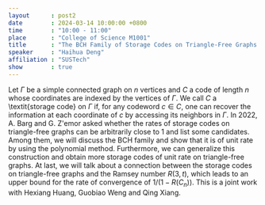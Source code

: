 ```yaml
---
layout      : post2
date        : 2024-03-14 10:00:00 +0800
time        : "10:00 - 11:00"
place       : "College of Science M1001"
title       : "The BCH Family of Storage Codes on Triangle-Free Graphs and Its Relation to \\(R(3,t)\\)"
speaker     : "Haihua Deng"
affiliation : "SUSTech"
show        : true
---
```


Let $\Gamma$ be a simple connected graph on $n$ vertices and $C$ a code of length $n$ whose coordinates are indexed by the vertices of $\Gamma$. We call $C$ a \textit{storage code} on $\Gamma$ if, for any codeword $c\in C$, one can recover the information at each coordinate of $c$ by accessing its neighbors in $\Gamma$. In 2022, A. Barg and G. Z\'emor asked whether the rates of storage codes on triangle-free graphs can be arbitrarily close to 1 and list some candidates. Among them, we will discuss the BCH family and show that it is of unit rate by using the polynomial method. Furthermore, we can generalize this construction and obtain more storage codes of unit rate on triangle-free graphs. At last, we will talk about a connection between the storage codes on triangle-free graphs and the Ramsey number $R(3,t)$, which leads to an upper bound for the rate of convergence of $1/(1-R(C_n))$. This is a joint work with Hexiang Huang, Guobiao Weng and Qing Xiang.

